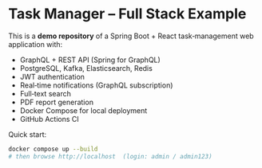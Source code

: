 # Task Manager – Full Stack Example

This is a **demo repository** of a Spring Boot + React task‑management web application with:
* GraphQL + REST API (Spring for GraphQL)
* PostgreSQL, Kafka, Elasticsearch, Redis
* JWT authentication
* Real‑time notifications (GraphQL subscription)
* Full‑text search
* PDF report generation
* Docker Compose for local deployment
* GitHub Actions CI

Quick start:

```bash
docker compose up --build
# then browse http://localhost  (login: admin / admin123)
```
